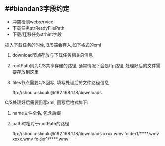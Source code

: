 ##biandan3字段约定
---

* 冲突检测webservice
* 下载任务strReadyFilePath
* 下载/迁移任务strhint字段  

插入下载任务的时候, B/S端会存入,如下格式的xml   
1. download节点存放与下载任务相关的信息
2. rootPath则为C/S共享存储的路径, 通常情况下会是ftp路径, 处理好后的文件需要存放到这里
3. files节点需要C/S回写, 填写处理后的文件路径信息   

    <iptask>
        <errorMsg></errorMsg>
        <!-- 下载任务的相关信息 -->
        <download>
            <!-- 下载任务存放在rootPath下, 一般会给ftp地址 -->
            <rootPath>ftp://shoulu:shoulu@192.168.1.18/downloads</rootPath>
            <files></files>
        </download>
    </iptask>
    
C/S处理好后需要回写xml, 回写后格式如下: 

1. name文件全名, 包含后缀
2. path时相对于rootPath的路径   


    <iptask>
        <errorMsg></errorMsg>
        <!-- 下载任务的相关信息 -->
        <download>
            <!-- 下载任务存放在rootPath下, 一般会给ftp地址 -->
            <rootPath>ftp://shoulu:shoulu@192.168.1.18/downloads</rootPath>
            <files>
                <file>
                    <name>xxxx.wmv</name>
                    <!-- 相对rootPath 路径 -->
                    <path>folder1/****.wmv</path>
                </file>
                <file>
                    <name>xxxx.wmv</name>
                    <!-- 相对rootPath 路径 -->
                    <path>folder1/****.wmv</path>
                </file>
                <!-- 多个file继续追加 -->
            </files>   
        </download>
    </iptask>   

